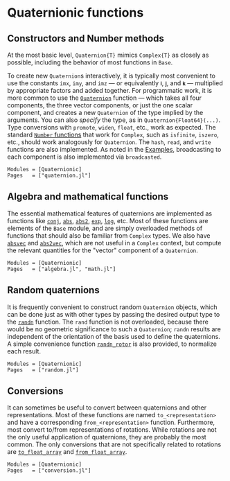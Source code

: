 # Quaternionic functions

## Constructors and Number methods

At the most basic level, `Quaternion{T}` mimics `Complex{T}` as closely as possible, including the
behavior of most functions in `Base`.

To create new `Quaternion`s interactively, it is typically most convenient to use the constants
`imx`, `imy`, and `imz` — or equivalently `𝐢`, `𝐣`, and `𝐤` — multiplied by appropriate factors and
added together.  For programmatic work, it is more common to use the [`Quaternion`](@ref) function —
which takes all four components, the three vector components, or just the one scalar component, and
creates a new `Quaternion` of the type implied by the arguments.  You can also *specify* the type,
as in `Quaternion{Float64}(...)`.  Type conversions with `promote`, `widen`, `float`, etc., work as
expected.  The standard [`Number`
functions](https://docs.julialang.org/en/v1/base/numbers/#General-Number-Functions-and-Constants)
that work for `Complex`, such as `isfinite`, `iszero`, etc., should work analogously for
`Quaternion`.  The `hash`, `read`, and `write` functions are also implemented.  As noted in the
[Examples](@ref), broadcasting to each component is also implemented via `broadcasted`.

```@autodocs
Modules = [Quaternionic]
Pages   = ["quaternion.jl"]
```


## Algebra and mathematical functions

The essential mathematical features of quaternions are implemented as functions like [`conj`](@ref),
[`abs`](@ref), [`abs2`](@ref), [`exp`](@ref), [`log`](@ref), etc.  Most of these functions are
elements of the `Base` module, and are simply overloaded methods of functions that should also be
familiar from `Complex` types.  We also have [`absvec`](@ref) and [`abs2vec`](@ref), which are not
useful in a `Complex` context, but compute the relevant quantities for the "vector" component of a
`Quaternion`.

```@autodocs
Modules = [Quaternionic]
Pages   = ["algebra.jl", "math.jl"]
```


## Random quaternions

It is frequently convenient to construct random `Quaternion` objects, which can be done just as with
other types by passing the desired output type to the [`randn`](@ref) function.  The `rand` function
is not overloaded, because there would be no geometric significance to such a `Quaternion`; `randn`
results are independent of the orientation of the basis used to define the quaternions.  A simple
convenience function [`randn_rotor`](@ref) is also provided, to normalize each result.

```@autodocs
Modules = [Quaternionic]
Pages   = ["random.jl"]
```


## Conversions

It can sometimes be useful to convert between quaternions and other representations.  Most of these
functions are named `to_<representation>` and have a corresponding `from_<representation>` function.
Furthermore, most convert to/from representations of rotations.  While rotations are not the only
useful application of quaternions, they are probably the most common.  The only conversions that are
not specifically related to rotations are [`to_float_array`](@ref) and [`from_float_array`](@ref).

```@autodocs
Modules = [Quaternionic]
Pages   = ["conversion.jl"]
```
